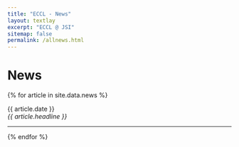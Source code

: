 ```yaml
---
title: "ECCL - News"
layout: textlay
excerpt: "ECCL @ JSI"
sitemap: false
permalink: /allnews.html
---
```


# News

{% for article in site.data.news %}
<p>{{ article.date }} <br>
<em>{{ article.headline }}</em></p>
<hr>
{% endfor %}
